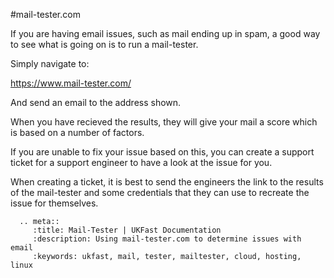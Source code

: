 #mail-tester.com

If you are having email issues, such as mail ending up in spam, a good way to see what is going on is to run a mail-tester.

Simply navigate to:

https://www.mail-tester.com/

And send an email to the address shown.

When you have recieved the results, they will give your mail a score which is based on a number of factors.

If you are unable to fix your issue based on this, you can create a support ticket for a support engineer to have a look at the issue for you. 

When creating a ticket, it is best to send the engineers the link to the results of the mail-tester and some credentials that they can use to recreate the issue for themselves.

```eval_rst
  .. meta::
     :title: Mail-Tester | UKFast Documentation
     :description: Using mail-tester.com to determine issues with email
     :keywords: ukfast, mail, tester, mailtester, cloud, hosting, linux
